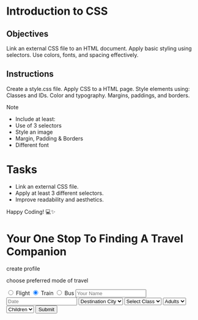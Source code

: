 # Introduction to CSS

## Objectives
Link an external CSS file to an HTML document.
Apply basic styling using selectors.
Use colors, fonts, and spacing effectively.

## Instructions

Create a style.css file.
Apply CSS to a HTML page.
Style elements using:
Classes and IDs.
Color and typography.
Margins, paddings, and borders.

>[!NOTE]
>  - Include at least:
>  - Use of 3 selectors
>  - Style an image
>  - Margin, Padding & Borders
>  - Different font

# Tasks
 - Link an external CSS file.
 - Apply at least 3 different selectors.
 - Improve readability and aesthetics.

Happy Coding! 💻✨

<!DOCTYPE html>
<html lang="en">
<head>
    <meta charset="UTF-8">
    <meta name="viewport" content="width=device-width, initial-scale=1.0">
    <title>Welcome to TravelBuddy</title>
    <link rel="stylesheet" href="./style.css">
</head>
<body>
    <h1>Your One Stop To Finding A Travel Companion</h1>
    <p>create profile</p>
        <div>
            <p>choose preferred mode of travel</p>
            <input type="radio" name="go"> <span>Flight</span>
            <input type="radio" name="go" checked> <span>Train</span>
            <input type="radio" name="go"> <span>Bus</span>
            <input type="text" placeholder="Your Name" name='come'>
            <span class='cal'>
                <input type="text" placeholder="Date" name='come'>
            </span>
            <select><option class='opy'>Destination City</option></select>
            <select><option>Select Class</option></select>
            <select><option>Adults</option></select>
            <select><option>Children</option></select>
            <input type='submit' value='Submit'>
        </div>
        </body>
</html>
